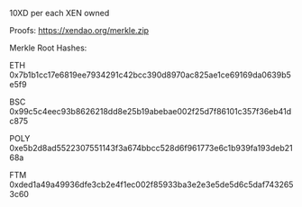 10XD per each XEN owned

Proofs:
https://xendao.org/merkle.zip

Merkle Root Hashes:

ETH 0x7b1b1cc17e6819ee7934291c42bcc390d8970ac825ae1ce69169da0639b5e5f9

BSC 0x99c5c4eec93b8626218dd8e25b19abebae002f25d7f86101c357f36eb41dc875

POLY 0xe5b2d8ad5522307551143f3a674bbcc528d6f961773e6c1b939fa193deb2168a

FTM 0xded1a49a49936dfe3cb2e4f1ec002f85933ba3e2e3e5de5d6c5daf7432653c60

